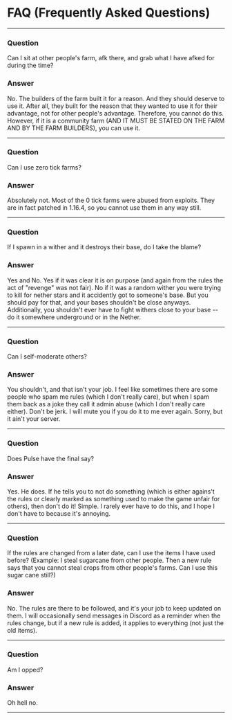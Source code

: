 # FAQ (Frequently Asked Questions)

---

### Question
Can I sit at other people's farm, afk there, and grab what I have afked for during the time?

### Answer
No. The builders of the farm built it for a reason. And they should deserve to use it. After all, they built for the reason
that they wanted to use it for their advantage, not for other people's advantage. Therefore, you cannot do this. However,
if it is a community farm (AND IT MUST BE STATED ON THE FARM AND BY THE FARM BUILDERS), you can use it.

---

### Question
Can I use zero tick farms?

### Answer
Absolutely not. Most of the 0 tick farms were abused from exploits. They are in fact patched in 1.16.4, so you cannot use them
in any way still.

---

### Question
If I spawn in a wither and it destroys their base, do I take the blame?

### Answer
Yes and No. Yes if it was clear it is on purpose (and again from the rules the act of "revenge" was not fair). No if it was a
random wither you were trying to kill for nether stars and it accidently got to someone's base. But you should pay for that,
and your bases shouldn't be close anyways. Additionally, you shouldn't ever have to fight withers close to your base -- do it
somewhere underground or in the Nether.

---

### Question
Can I self-moderate others?

### Answer
You shouldn't, and that isn't your job. I feel like sometimes there are some people who spam me rules (which I don't really care),
but when I spam them back as a joke they call it admin abuse (which I don't really care either). Don't be jerk. I will mute you if
you do it to me ever again. Sorry, but it ain't your server. 

---

### Question
Does Pulse have the final say?

### Answer
Yes. He does. If he tells you to not do something (which is either agains't the rules or clearly marked as something used to make
the game unfair for others), then don't do it! Simple. I rarely ever have to do this, and I hope I don't have to because it's
annoying.

---

### Question
If the rules are changed from a later date, can I use the items I have used before? (Example: I steal sugarcane from other people. 
Then a new rule says that you cannot steal crops from other people's farms. Can I use this sugar cane still?)

### Answer
No. The rules are there to be followed, and it's your job to keep updated on them. I will occasionally send messages in Discord
as a reminder when the rules change, but if a new rule is added, it applies to everything (not just the old items).

---

### Question
Am I opped?

### Answer
Oh hell no. 

---
